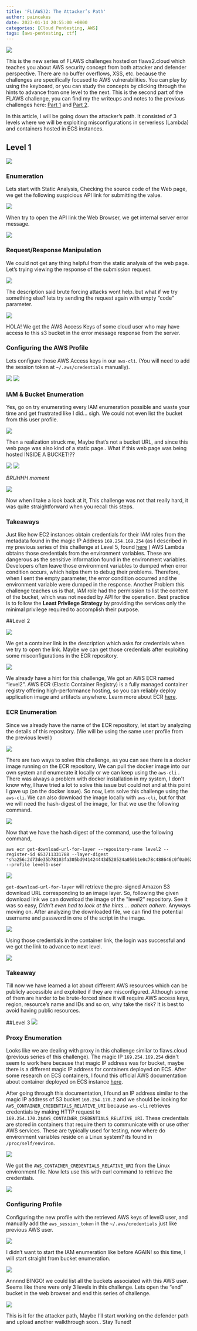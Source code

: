 ```yaml
---
title: 'FL(AWS)2: The Attacker’s Path'
author: paincakes
date: 2023-01-14 20:55:00 +0800
categories: [Cloud Pentesting, AWS]
tags: [aws-pentesting, ctf]
---
```


<img src="https://miro.medium.com/v2/resize:fit:720/format:webp/1*5ilH_X6zvgVygO4eL07h5A.png">

This is the new series of FLAWS challenges hosted on flaws2.cloud which teaches you about AWS security concept from both attacker and defender perspective. There are no buffer overflows, XSS, etc. because the challenges are specifically focused to AWS vulnerabilities. You can play by using the keyboard, or you can study the concepts by clicking through the hints to advance from one level to the next. This is the second part of the FLAWS challenge, you can find my the writeups and notes to the previous challenges here: [Part 1](/posts/flaws-part-1) and [Part 2](/posts/flaws-part-2).

In this article, I will be going down the attacker’s path. It consisted of 3 levels where we will be exploiting misconfigurations in serverless (Lambda) and containers hosted in ECS instances.

## Level 1
<img src="https://miro.medium.com/v2/resize:fit:720/format:webp/1*Z_dLbks1ewZ5kaw9e8rpFA.png">

### Enumeration
Lets start with Static Analysis, Checking the source code of the Web page, we get the following suspicious API link for submitting the value.

<img src="https://miro.medium.com/v2/resize:fit:720/format:webp/1*JiIhhq-5NE0-NdsOUVQkKA.png">

When try to open the API link the Web Browser, we get internal server error message.

<img src="https://miro.medium.com/v2/resize:fit:720/format:webp/1*S90h4YsxE6M-r5XN0r_cmg.png">

### Request/Response Manipulation

We could not get any thing helpful from the static analysis of the web page. Let’s trying viewing the response of the submission request.

<img src="https://miro.medium.com/v2/resize:fit:720/format:webp/1*TZCWPJcAggZx0X5afrHm7A.png">

The description said brute forcing attacks wont help. but what if we try something else? lets try sending the request again with empty “code” parameter.

<img src="https://miro.medium.com/v2/resize:fit:720/format:webp/1*URV0wwnWolcEwNwpoMJoAw.png">

HOLA! We get the AWS Access Keys of some cloud user who may have access to this s3 bucket in the error message response from the server.

### Configuring the AWS Profile

Lets configure those AWS Access keys in our `aws-cli`. (You will need to add the session token at `~/.aws/credentials` manually).

<img src="https://miro.medium.com/v2/resize:fit:640/format:webp/1*3Gke8q2urC0usd4of4waEQ.png">
<img src="https://miro.medium.com/v2/resize:fit:640/format:webp/1*KX2As01RvOsQshYqnxEbmQ.png">

### IAM & Bucket Enumeration
Yes, go on try enumerating every IAM enumeration possible and waste your time and get frustrated like I did… sigh.
We could not even list the bucket from this user profile.

<img src="https://miro.medium.com/v2/resize:fit:720/format:webp/1*Hzq5lZi90b1RKGguTR65FA.png">  

Then a realization struck me, Maybe that’s not a bucket URL, and since this web page was also kind of a static page.. What if this web page was being hosted INSIDE A BUCKET!??

<img src="https://miro.medium.com/v2/resize:fit:720/format:webp/1*fr5wiJe2u8BPKILNyWDAwg.png"> 
<img src="https://miro.medium.com/v2/resize:fit:720/format:webp/1*e7_A5nr0aN7805J_NiSjtA.png"> 

*BRUHHH moment*

<img src="https://miro.medium.com/v2/resize:fit:720/format:webp/1*qehOlLUdsxqqTVFOuEsafw.png"> 

Now when I take a look back at it, This challenge was not that really hard, it was quite straightforward when you recall this steps.

### Takeaways
Just like how EC2 instances obtain credentials for their IAM roles from the metadata found in the magic IP Address `169.254.169.254` (as I described in my previous series of this challenge at Level 5, found [here](/posts/flaws-part-2) ) AWS Lambda obtains those credentials from the environment variables. These are dangerous as the sensitive information found in the environment variables. Developers often leave those environment variables to dumped when error condition occurs, which helps them to debug their problems. Therefore, when I sent the empty parameter, the error condition occurred and the environment variable were dumped in the response.
Another Problem this challenge teaches us is that, IAM role had the permission to list the content of the bucket, which was not needed by API for the operation. Best practice is to follow the **Least Privilege Strategy** by providing the services only the minimal privilege required to accomplish their purpose.

##Level 2

<img src="https://miro.medium.com/v2/resize:fit:720/format:webp/1*z20y11HByhNYD7qd9E2LAA.png"> 

We get a container link in the description which asks for credentials when we try to open the link. Maybe we can get those credentials after exploiting some misconfigurations in the ECR repository.

<img src="https://miro.medium.com/v2/resize:fit:720/format:webp/1*gFs158smxbSO51DxrUEj2A.png"> 

We already have a hint for this challenge, We got an AWS ECR named “level2”.
AWS ECR (Elastic Container Registry) is a fully managed container registry offering high-performance hosting, so you can reliably deploy application image and artifacts anywhere. Learn more about ECR [here](https://aws.amazon.com/ecr/).

### ECR Enumeration
Since we already have the name of the ECR repository, let start by analyzing the details of this repository. (We will be using the same user profile from the previous level )

<img src="https://miro.medium.com/v2/resize:fit:720/format:webp/1*oZ_iR76YfG3IlKdYo7oyzA.png"> 

There are two ways to solve this challenge, as you can see there is a docker image running on the ECR repository, We can pull the docker image into our own system and enumerate it locally or we can keep using the `aws-cli` . There was always a problem with docker installation in my system, I don't know why, I have tried a lot to solve this issue but could not and at this point I gave up (on the docker issue). So now, Lets solve this challenge using the `aws-cli`. We can also download the image locally with `aws-cli`, but for that we will need the hash-digest of the image, for that we use the following command.

<img src="https://miro.medium.com/v2/resize:fit:720/format:webp/1*Q-Ow-bezvuGzIHELGNkqTw.png"> 

Now that we have the hash digest of the command, use the following command,

```
aws ecr get-download-url-for-layer --repository-name level2 --register-id 653711331788 --layer-digest "sha256:2d73de35b78103fa305bd941424443d520524a050b1e0c78c488646c0f0a0621" --profile level1-user

```
<img src='https://miro.medium.com/v2/resize:fit:720/format:webp/1*bbALzkwfrwDYRlSkc4sfSw.png'> 

`get-download-url-for-layer` will retrieve the pre-signed Amazon S3 download URL corresponding to an image layer. So, following the given download link we can download the image of the "level2" repository. See it was so easy, *Didn't even had to look at the hints.... aahem aahem*. Anyways moving on.
After analyzing the downloaded file, we can find the potential username and password in one of the script in the image.

<img src='https://miro.medium.com/v2/resize:fit:720/format:webp/1*NoWobm3b2zlm6h3xetDcDg.png'> 

Using those credentials in the container link, the login was successful and we got the link to advance to next level.


<img src='https://miro.medium.com/v2/resize:fit:640/format:webp/1*GNUgR8vpa2e2iLGxFG0hrA.png'> 

### Takeaway
Till now we have learned a lot about different AWS resources which can be publicly accessible and exploited if they are misconfigured. Although some of them are harder to be brute-forced since it will require AWS access keys, region, resource’s name and IDs and so on, why take the risk? It is best to avoid having public resources.


##Level 3
<img src='https://miro.medium.com/v2/resize:fit:640/format:webp/1*oGDN12Yl93F7hAsOq7Uh8g.png'> 

### Proxy Enumeration
Looks like we are dealing with proxy in this challenge similar to flaws.cloud (previous series of this challenge). The magic IP `169.254.169.254` didn't seem to work here because that magic IP address was for bucket, maybe there is a different magic IP address for containers deployed on ECS. After some research on ECS containers, I found this official AWS documentation about container deployed on ECS instance [here](https://aws.amazon.com/blogs/compute/a-guide-to-locally-testing-containers-with-amazon-ecs-local-endpoints-and-docker-compose/).

After going through this documentation, I found an IP address similar to the magic IP address of S3 bucket `169.254.170.2` and we should be looking for `AWS_CONTAINER_CREDENTIALS_RELATIVE_URI` because `aws-cli` retrieves credentials by making HTTP request to `169.254.170.2$AWS_CONTAINER_CREDENTIALS_RELATIVE_URI`.
These credentials are stored in containers that require them to communicate with or use other AWS services. These are typically used for testing, now where do environment variables reside on a Linux system? its found in `/proc/self/environ`.

<img src='https://miro.medium.com/v2/resize:fit:720/format:webp/1*KMpug0GSrxM2BtXyttXG6g.png'> 

We got the `AWS_CONTAINER_CREDENTIALS_RELATIVE_URI` from the Linux environment file. Now lets use this with curl command to retrieve the credentials.

<img src='https://miro.medium.com/v2/resize:fit:720/format:webp/1*OAkGGGM4mNnNMY4L0_5q3g.png'> 

### Configuring Profile
Configuring the new profile with the retrieved AWS keys of level3 user, and manually add the `aws_session_token` in the `~/.aws/credentials` just like previous AWS user.

<img src='https://miro.medium.com/v2/resize:fit:640/format:webp/1*lw5FquruwgxIdaN8Pjrm2A.png'> 

I didn’t want to start the IAM enumeration like before AGAIN! so this time, I will start straight from bucket enumeration.

<img src='https://miro.medium.com/v2/resize:fit:640/format:webp/1*MaBUW9ljq-TWBCT75HHXSw.png'> 

Annnnd BINGO! we could list all the buckets associated with this AWS user. Seems like there were only 3 levels in this challenge. Lets open the “end” bucket in the web browser and end this series of challenge.

<img src='https://miro.medium.com/v2/resize:fit:720/format:webp/1*5Fq1ievi2eff3SxzP72olA.png'> 

This is it for the attacker path, Maybe I’ll start working on the defender path and upload another walkthrough soon..
Stay Tuned!

